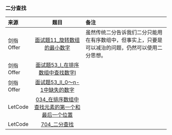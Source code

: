 ### 二分查找
来源|题目|备注
:---|:---:|:---|
剑指Offer|[面试题11_旋转数组的最小数字](JianZhiOffer/面试题11_旋转数组的最小数字.py)|虽然传统二分告诉我们二分只能用在有序数组中，但事实上，只要是可以减治的问题，仍然可以使用二分思想。|
剑指Offer|[面试题53_I_在排序数组中查找数字I](JianZhiOffer/面试题53_I_在排序数组中查找数字I.py)||
剑指Offer|[面试题53_II_0～n-1中缺失的数字](JianZhiOffer/面试题53_II_0～n-1中缺失的数字.py)||
LetCode|[034_在排序数组中查找元素的第一个和最后一个位置](Leetcode/034_在排序数组中查找元素的第一个和最后一个位置.py)||
LetCode|[704_二分查找](Leetcode/704_二分查找.py)||

